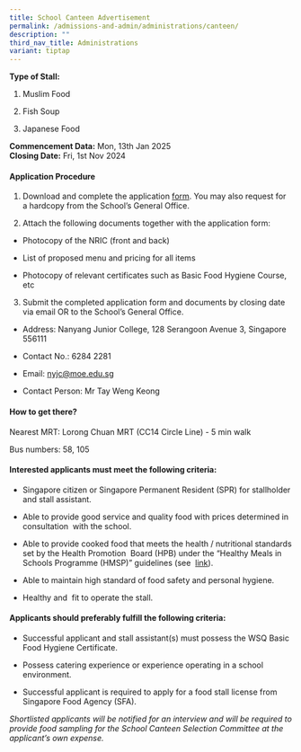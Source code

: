 ```yaml
---
title: School Canteen Advertisement
permalink: /admissions-and-admin/administrations/canteen/
description: ""
third_nav_title: Administrations
variant: tiptap
---
```

<p><strong>Type of Stall:</strong>
</p>
<ol data-tight="true" class="tight">
<li>
<p>Muslim Food</p>
</li>
<li>
<p>Fish Soup</p>
</li>
<li>
<p>Japanese Food</p>
</li>
</ol>
<p><strong>Commencement Data:</strong> Mon, 13th Jan 2025
<br><strong>Closing Date:</strong> Fri, 1st Nov 2024</p>
<h4><strong>Application Procedure</strong></h4>
<p></p>
<ol>
<li>
<p>Download and complete the application <a href="/files/Application_for_Canteen_Stall_in_Existing_School.pdf" rel="noopener noreferrer nofollow" target="_blank">form</a>.
You may also request for a hardcopy from the School’s General Office.</p>
</li>
<li>
<p>Attach the following documents together with the application form:</p>
</li>
</ol>
<ul data-tight="true" class="tight">
<li>
<p>Photocopy of the NRIC (front and back)</p>
</li>
<li>
<p>List of proposed menu and pricing for all items</p>
</li>
<li>
<p>Photocopy of relevant certificates such as Basic Food Hygiene Course,
etc</p>
</li>
</ul>
<ol start="3" data-tight="true" class="tight">
<li>
<p>Submit the completed application form and documents by closing date via
email OR to the School’s General Office.</p>
</li>
</ol>
<ul data-tight="true" class="tight">
<li>
<p>Address: Nanyang Junior College, 128 Serangoon Avenue 3, Singapore 556111</p>
</li>
<li>
<p>Contact No.: 6284 2281</p>
</li>
<li>
<p>Email: <a href="mailto:nyjc@moe.edu.sg" rel="noopener noreferrer nofollow" target="_blank">nyjc@moe.edu.sg</a>
</p>
</li>
<li>
<p>Contact Person: Mr Tay Weng Keong</p>
</li>
</ul>
<h4>How to get there?</h4>
<p>Nearest MRT: Lorong Chuan MRT (CC14 Circle Line) - 5 min walk</p>
<p>Bus numbers: 58, 105</p>
<h4>Interested applicants must meet the following criteria:</h4>
<ul>
<li>
<p>Singapore citizen or Singapore Permanent Resident (SPR) for stallholder
and stall assistant.</p>
</li>
<li>
<p>Able to provide good service and quality food with prices determined in
consultation &nbsp;with the school.</p>
</li>
<li>
<p>Able to provide cooked food that meets the health / nutritional standards
set by the Health Promotion &nbsp;Board (HPB) under the “Healthy Meals
in Schools Programme (HMSP)” guidelines (see &nbsp;<a href="https://www.hpb.gov.sg/schools/school-programmes/healthy-meals-in-schools-programme" rel="noopener noreferrer nofollow" target="_blank">link</a>).</p>
</li>
<li>
<p>Able to maintain high standard of food safety and personal hygiene.</p>
</li>
<li>
<p>Healthy and &nbsp;fit to operate the stall.</p>
</li>
</ul>
<h4>Applicants should preferably fulfill the following criteria:</h4>
<ul data-tight="true" class="tight">
<li>
<p>Successful applicant and stall assistant(s) must possess the WSQ Basic
Food Hygiene Certificate.</p>
</li>
<li>
<p>Possess catering experience or experience operating in a school environment.</p>
</li>
<li>
<p>Successful applicant is required to apply for a food stall license from
Singapore Food Agency (SFA).</p>
</li>
</ul>
<p><em>Shortlisted applicants will be notified for an interview and will be required to provide food sampling for the School Canteen Selection Committee at the applicant’s own expense.</em>
</p>